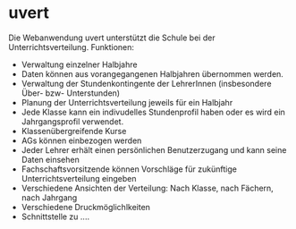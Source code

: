 # uvert
Die Webanwendung uvert unterstützt die Schule bei der Unterrichtsverteilung.
Funktionen:
- Verwaltung einzelner Halbjahre
- Daten können aus vorangegangenen Halbjahren übernommen werden.
- Verwaltung der Stundenkontingente der LehrerInnen (insbesondere Über- bzw- Unterstunden)
- Planung der Unterrichtsverteilung jeweils für ein Halbjahr
- Jede Klasse kann ein indivudelles Stundenprofil haben oder es wird ein Jahrgangsprofil verwendet.
- Klassenübergreifende Kurse
- AGs können einbezogen werden
- Jeder Lehrer erhält einen persönlichen Benutzerzugang und kann seine Daten einsehen
- Fachschaftsvorsitzende können Vorschläge für zukünftige Unterrichtsverteilung eingeben
- Verschiedene Ansichten der Verteilung: Nach Klasse, nach Fächern, nach Jahrgang
- Verschiedene Druckmöglichlkeiten
- Schnittstelle zu ....
